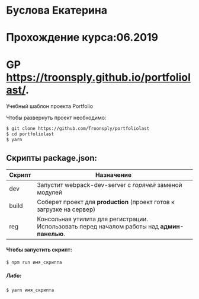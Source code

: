 # Буслова Екатерина
# Прохождение курса:06.2019
# GP https://troonsply.github.io/portfoliolast/.


Учебный шаблон проекта Portfolio


Чтобы развернуть проект необходимо:
```sh
$ git clone https://github.com/Troonsply/portfoliolast
$ cd portfoliolast
$ yarn
```

## Скрипты package.json:

| Скрипт | Назначение |
| ------ | ------ |
| dev | Запустит webpack-dev-server с _горячей_ заменой модулей |
| build | Соберет проект для **production** (проект готов к загрузке на сервер) |
| reg | Консольная утилита для регистрации. Использовать перед началом работы над **админ-панелью**. |

#### Чтобы запустить скрипт:
```sh
$ npm run имя_скрипта
```

##### Либо:
```sh
$ yarn имя_скрипта
```
